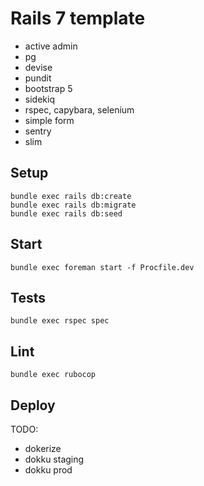 # Rails 7 template

- active admin
- pg
- devise
- pundit
- bootstrap 5
- sidekiq
- rspec, capybara, selenium
- simple form
- sentry
- slim

## Setup
```
bundle exec rails db:create
bundle exec rails db:migrate
bundle exec rails db:seed
```

## Start
```
bundle exec foreman start -f Procfile.dev
```

## Tests
```
bundle exec rspec spec
```

## Lint
```
bundle exec rubocop
```

## Deploy

TODO:
- dokerize
- dokku staging
- dokku prod
